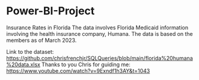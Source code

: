 # Power-BI-Project
Insurance Rates in Florida
The data involves Florida Medicaid information involving the health insurance company, Humana. The data is based on the members as of March 2023.

Link to the dataset: https://github.com/chrisfrenchjr/SQLQueries/blob/main/florida%20humana%20data.xlsx
Thanks to you Chris for guiding me: https://www.youtube.com/watch?v=9Exndf1h3AY&t=1043
